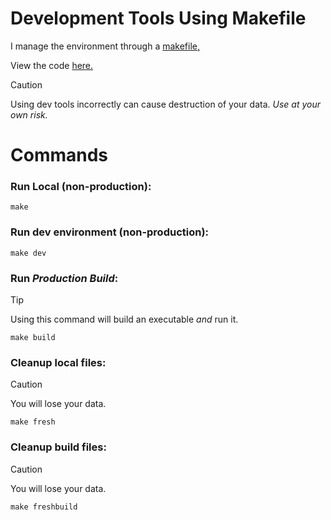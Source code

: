 # Development Tools Using Makefile

I manage the environment through a [makefile,](https://www.gnu.org/software/make/manual/make.html)

View the code [here.](makefile)

> [!CAUTION]  
> Using dev tools incorrectly can cause destruction of your data. *Use at your own risk.*

# Commands
### Run Local (non-production):
```
make
```
### Run dev environment (non-production):
```
make dev
```
### Run *Production Build*:
> [!TIP]  
> Using this command will build an executable *and* run it.
```
make build
```
### Cleanup local files:
> [!CAUTION]  
> You will lose your data.
```
make fresh
```
### Cleanup build files:
> [!CAUTION]  
> You will lose your data.
```
make freshbuild
```
